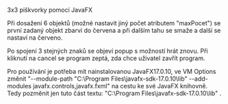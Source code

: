 3x3 piškvorky pomocí JavaFX

Při dosažení 6 objektů (možné nastavit jiný počet atributem "maxPocet") se první zadaný objekt zbarví do červena a při dalším tahu se smaže a další se nastaví na červeno.

Po spojení 3 stejných znaků se objeví popup s možností hrát znovu. Při kliknutí na cancel se program zeptá, zda chce uživatel zavřít program.

Pro používání je potřeba mít nainstalovanou JavaFX17.0.10, ve VM Options změnit "--module-path "C:\Program Files\javafx-sdk-17.0.10\lib" --add-modules javafx.controls,javafx.fxml" na cestu ke své JavaFX knihovně. Tedy pozměnit jen tuto část textu: "C:\Program Files\javafx-sdk-17.0.10\lib" .
